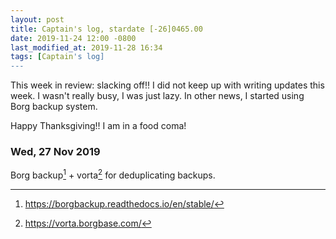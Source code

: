 ```yaml
---
layout: post
title: Captain's log, stardate [-26]0465.00
date: 2019-11-24 12:00 -0800
last_modified_at: 2019-11-28 16:34
tags: [Captain's log]
---
```


This week in review: slacking off!! I did not keep up with writing updates
this week. I wasn't really busy, I was just lazy. In other news, I started
using Borg backup system.

Happy Thanksgiving!! I am in a food coma!

<!-- more -->

### Wed, 27 Nov 2019
Borg backup[^1] + vorta[^2] for deduplicating backups.

[^1]: <https://borgbackup.readthedocs.io/en/stable/>
[^2]: <https://vorta.borgbase.com/>

